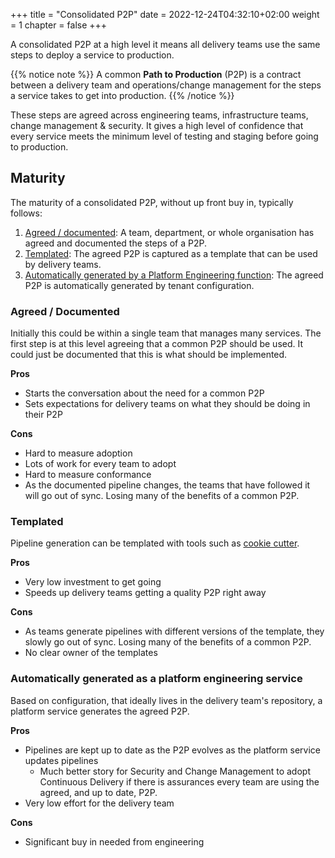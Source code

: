 +++
title = "Consolidated P2P"
date = 2022-12-24T04:32:10+02:00
weight = 1
chapter = false
+++

A consolidated P2P at a high level it means all delivery teams use the same steps to deploy a service to production.

{{% notice note %}}
A common **Path to Production** (P2P) is a contract between a delivery team and operations/change management for the steps a service takes to get into production.
{{% /notice %}}

These steps are agreed across engineering teams, infrastructure teams, change management & security.
It gives a high level of confidence that every service meets the minimum level of testing and staging before going to production.

## Maturity

The maturity of a consolidated P2P, without up front buy in, typically follows:

1. [Agreed / documented](#agreed--documented): A team, department, or whole organisation has agreed and documented the steps of a P2P.
2. [Templated](#templated): The agreed P2P is captured as a template that can be used by delivery teams.
3. [Automatically generated by a Platform Engineering function](#automatically-generated-as-a-platform-engineering-service): The agreed P2P is automatically generated by tenant configuration.

### Agreed / Documented

Initially this could be within a single team that manages many services.
The first step is at this level agreeing that a common P2P should be used.
It could just be documented that this is what should be implemented.

**Pros**

* Starts the conversation about the need for a common P2P
* Sets expectations for delivery teams on what they should be doing in their P2P

**Cons**

* Hard to measure adoption
* Lots of work for every team to adopt
* Hard to measure conformance
* As the documented pipeline changes, the teams that have followed it will go out of sync. Losing many of the benefits of a common P2P.

### Templated

Pipeline generation can be templated with tools such as [cookie cutter](https://cookiecutter.readthedocs.io/en/stable/).

**Pros**

* Very low investment to get going
* Speeds up delivery teams getting a quality P2P right away

**Cons**

* As teams generate pipelines with different versions of the template, they slowly go out of sync. Losing many of the benefits of a common P2P.
* No clear owner of the templates

### Automatically generated as a platform engineering service

Based on configuration, that ideally lives in the delivery team's repository, a platform service generates the agreed P2P.

**Pros**

* Pipelines are kept up to date as the P2P evolves as the platform service updates pipelines
  * Much better story for Security and Change Management to adopt Continuous Delivery if there is assurances every team are using the agreed, and up to date, P2P.
* Very low effort for the delivery team
 

**Cons**

* Significant buy in needed from engineering